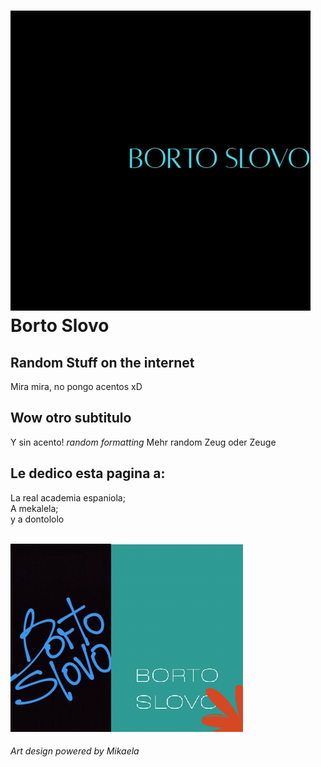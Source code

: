 <html>
<head>
 
  <link rel="stylesheet" href="style.css">
</head>

<body>
<h1><img src="borto2-2.gif" alt="logo"><br>Borto Slovo </h1>
<h2> Random Stuff on the internet </h2>
<p> Mira mira, no pongo acentos xD </p>

<h2> Wow otro subtitulo </h2>
<p> Y sin acento! <em> random formatting</em> Mehr random Zeug oder Zeuge </p>
<!-- wow a comet xD -->
<h2> Le dedico esta pagina a: </h2>
<p> La real academia espaniola;<br>
A mekalela;<br> y a dontololo </p>
<br>
<img src="bortoslovo-1.jpg" alt="logo"><img src="borto3.gif" alt="logo">
<h6>Art design powered by Mikaela</h6>
</body>


</html>
